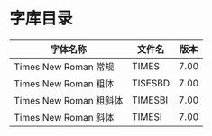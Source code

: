 # 字库目录

|字体名称|文件名|版本|
|---|---|---|
|Times New Roman 常规|TIMES|7.00|
|Times New Roman 粗体|TISESBD|7.00|
|Times New Roman 粗斜体|TIMESBI|7.00|
|Times New Roman 斜体|TIMESI|7.00|
